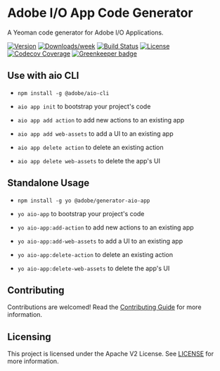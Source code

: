 # Adobe I/O App Code Generator

A Yeoman code generator for Adobe I/O Applications.

[![Version](https://img.shields.io/npm/v/generator-aio-app.svg)](https://npmjs.org/package/@adobe/generator-aio-app)
[![Downloads/week](https://img.shields.io/npm/dw/generator-aio-app.svg)](https://npmjs.org/package/@adobe/generator-aio-app)
[![Build Status](https://travis-ci.org/adobe/generator-aio-app.svg?branch=master)](https://travis-ci.org/adobe/generator-aio-app)
[![License](https://img.shields.io/badge/License-Apache%202.0-blue.svg)](https://opensource.org/licenses/Apache-2.0)
[![Codecov Coverage](https://img.shields.io/codecov/c/github/adobe/generator-aio-app/master.svg?style=flat-square)](https://codecov.io/gh/adobe/generator-aio-app/)
[![Greenkeeper badge](https://badges.greenkeeper.io/adobe/generator-aio-app.svg)](https://greenkeeper.io/)

## Use with aio CLI

- `npm install -g @adobe/aio-cli`

- `aio app init` to bootstrap your project's code
- `aio app add action` to add new actions to an existing app
- `aio app add web-assets` to add a UI to an existing app
- `aio app delete action` to delete an existing action
- `aio app delete web-assets` to delete the app's UI

## Standalone Usage

- `npm install -g yo @adobe/generator-aio-app`

- `yo aio-app` to bootstrap your project's code
- `yo aio-app:add-action` to add new actions to an existing app
- `yo aio-app:add-web-assets` to add a UI to an existing app
- `yo aio-app:delete-action` to delete an existing action
- `yo aio-app:delete-web-assets` to delete the app's UI

## Contributing

Contributions are welcomed! Read the [Contributing Guide](./.github/CONTRIBUTING.md) for more information.

## Licensing

This project is licensed under the Apache V2 License. See [LICENSE](LICENSE) for more information.
